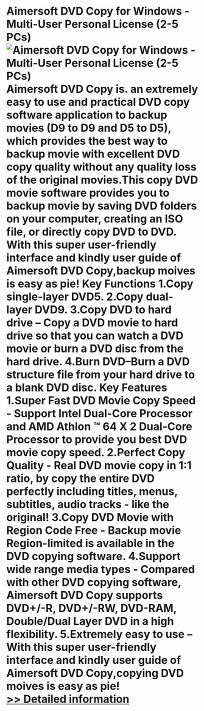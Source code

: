 # Aimersoft DVD Copy for Windows - Multi-User Personal License (2-5 PCs)<br />![Aimersoft DVD Copy for Windows - Multi-User Personal License (2-5 PCs)](https://mycommerce.akamaized.net/api/pimages/P300952611/BIG/300952611.PNG)<br />Aimersoft DVD Copy is. an extremely easy to use and practical DVD copy software application to backup movies (D9 to D9 and D5 to D5), which provides the best way to backup movie with excellent DVD copy quality without any quality loss of the original movies.This copy DVD movie software provides you to backup movie by saving DVD folders on your computer, creating an ISO file, or directly copy DVD to DVD. With this super user-friendly interface and kindly user guide of Aimersoft DVD Copy,backup moives is easy as pie! Key Functions 1.Copy single-layer DVD5. 2.Copy dual-layer DVD9. 3.Copy DVD to hard drive – Copy a DVD movie to hard drive so that you can watch a DVD movie or burn a DVD disc from the hard drive. 4.Burn DVD–Burn a DVD structure file from your hard drive to a blank DVD disc. Key Features 1.Super Fast DVD Movie Copy Speed - Support Intel Dual-Core Processor and AMD Athlon ™ 64 X 2 Dual-Core Processor to provide you best DVD movie copy speed. 2.Perfect Copy Quality - Real DVD movie copy in 1:1 ratio, by copy the entire DVD perfectly including titles, menus, subtitles, audio tracks - like the original! 3.Copy DVD Movie with Region Code Free - Backup movie Region-limited is available in the DVD copying software. 4.Support wide range media types - Compared with other DVD copying software, Aimersoft DVD Copy supports DVD+/-R, DVD+/-RW, DVD-RAM, Double/Dual Layer DVD in a high flexibility. 5.Extremely easy to use – With this super user-friendly interface and kindly user guide of Aimersoft DVD Copy,copying DVD moives is easy as pie!<br />[>> Detailed information](https://secure.shareit.com/shareit/product.html?productid=300952611&affiliateid=200057808)